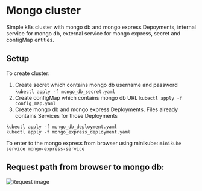 # Mongo cluster
Simple k8s cluster with mongo db and mongo express Depoyments, internal service for mongo db, external service for mongo express, secret and configMap entities.

## Setup
To create cluster:
1) Create secret which contains mongo db username and password
```kubectl apply -f mongo_db_secret.yaml```
2) Create configMap which contains mongo db URL
```kubectl apply -f config_map.yaml```
3) Create mongo db and mongo express Deployments. Files already contains Services for those Deployments
```
kubectl apply -f mongo_db_deployment.yaml
kubectl apply -f mongo_express_deployment.yaml
```
To enter to the mongo express from browser using minikube:
`minikube service mongo-express-service`

## Request path from browser to mongo db:
![Request image](doc/request_path.png)
